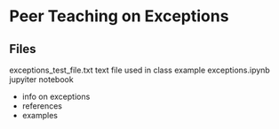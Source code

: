 
# Peer Teaching on Exceptions

## Files
exceptions_test_file.txt text file used in class example
exceptions.ipynb jupyiter notebook
- info on exceptions
- references
- examples

